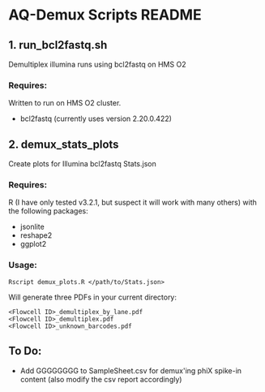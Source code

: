 # AQ-Demux Scripts README

## 1. run_bcl2fastq.sh
Demultiplex illumina runs using bcl2fastq on HMS O2

### Requires: 

Written to run on HMS O2 cluster.

- bcl2fastq (currently uses version 2.20.0.422)


## 2. demux_stats_plots
Create plots for Illumina bcl2fastq Stats.json

### Requires: 

R (I have only tested v3.2.1, but suspect it will work with many others) with
the following packages:
 
- jsonlite
- reshape2
- ggplot2

### Usage:

```
Rscript demux_plots.R </path/to/Stats.json>
```

Will generate three PDFs in your current directory:

```
<Flowcell ID>_demultiplex_by_lane.pdf
<Flowcell ID>_demultiplex.pdf
<Flowcell ID>_unknown_barcodes.pdf
```


## To Do:
- Add GGGGGGGG to SampleSheet.csv for demux'ing phiX spike-in content (also modify the csv report accordingly)
